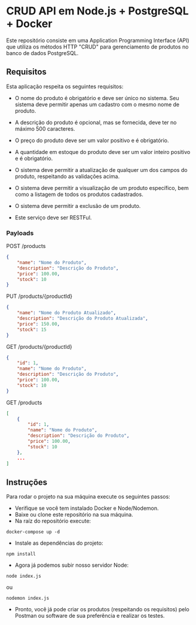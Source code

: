 # CRUD API em Node.js + PostgreSQL + Docker
Este repositório consiste em uma Application Programming Interface (API) que utiliza os métodos HTTP "CRUD" para
gerenciamento de produtos no banco de dados PostgreSQL.  
  
## Requisitos
Esta aplicação respeita os seguintes requisitos:  

- O nome do produto é obrigatório e deve ser único no sistema. Seu sistema deve permitir apenas um cadastro com o mesmo nome de produto.

- A descrição do produto é opcional, mas se fornecida, deve ter no máximo 500 caracteres.

- O preço do produto deve ser um valor positivo e é obrigatório.

- A quantidade em estoque do produto deve ser um valor inteiro positivo e é obrigatório.

- O sistema deve permitir a atualização de qualquer um dos campos do produto, respeitando as validações acima.

- O sistema deve permitir a visualização de um produto específico, bem como a listagem de todos os produtos cadastrados.

- O sistema deve permitir a exclusão de um produto.

- Este serviço deve ser RESTFul.  

### Payloads
POST /products

```json
{
    "name": "Nome do Produto",
    "description": "Descrição do Produto",
    "price": 100.00,
    "stock": 10
}
```

PUT /products/{productId}

```json
{
    "name": "Nome do Produto Atualizado",
    "description": "Descrição do Produto Atualizada",
    "price": 150.00,
    "stock": 15
}
```

GET /products/{productId}

```json
{
    "id": 1,
    "name": "Nome do Produto",
    "description": "Descrição do Produto",
    "price": 100.00,
    "stock": 10
}
```

GET /products

```json
[
    {
        "id": 1,
        "name": "Nome do Produto",
        "description": "Descrição do Produto",
        "price": 100.00,
        "stock": 10
    },
    ...
]
```
  
## Instruções
Para rodar o projeto na sua máquina execute os seguintes passos: 
- Verifique se você tem instalado Docker e Node/Nodemon. 
- Baixe ou clone este repositório na sua máquina.
- Na raíz do repositório execute:
```
docker-compose up -d
```
- Instale as dependências do projeto:
```
npm install
```
- Agora já podemos subir nosso servidor Node:
```
node index.js
```
ou
```
nodemon index.js
```
- Pronto, você já pode criar os produtos (respeitando os requisitos) pelo Postman ou software de sua preferência e realizar os testes.